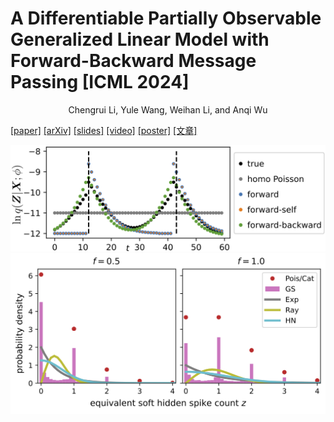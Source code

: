 # A Differentiable Partially Observable Generalized Linear Model with Forward-Backward Message Passing [ICML 2024]

<div align='center' >Chengrui Li, Yule Wang, Weihan Li, and Anqi Wu</div>

[[paper]](https://openreview.net/pdf?id=2FKzbEE24s) [[arXiv]](https://arxiv.org/abs/2402.01263) [[slides]]() [[video]]() [[poster]]() [[文章]](https://jerrysoybean.github.io/assets/pdf/softPOGLM_ICML_2024_%E4%B8%AD%E6%96%87.pdf)

![variational_distributions](assets/variational_distributions.png)![different_distributions](assets/different_distributions.png)

<!-- ## 1 Tutorial
[demo.ipynb](/demo.ipynb) is a step-by-step tutorial that run VI or VIS on a toy mixture model.

## 2 Paper's Results Reproduction
For example, consider the toy mixture model in our paper.

Go to the folder `mixture`. No installation is needed.

Create three folders in `mixture`: `model`, `np`, and `csv`.

Run `main.py` with different `idx` ranging from 0 to 39.

```
python main.py [idx]
```

This `idx` specifies the `method` and the random `seed` via
```
method_list = ['VI', 'CHIVI', 'VBIS', 'VIS']
seed_list = np.arange(10)

arg_index = np.unravel_index(args.idx, (len(method_list), len(seed_list)))
method, seed = method_list[arg_index[0]], seed_list[arg_index[1]]
```

The learned model $p(x,z;\theta)$ and $q(z|x;\phi)$ are saved in `model`. The learning curves are saved in `np`. The quantitative results are saved in `csv`.

Open the `visualization.ipynb`. This jupyter notebook plots Fig. 2 in our paper.

![](assets/mixture.png) -->
